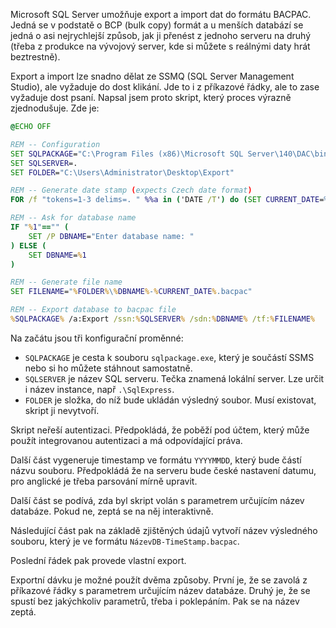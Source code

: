 <!-- dcterms:title = Rychlý export databáze do formátu BACPAC -->
<!-- dcterms:abstract = Microsoft SQL Server umožňuje export a import dat do formátu BACPAC. Jedná se v podstatě o BCP (bulk copy) formát a u menších databází se jedná o asi nejrychlejší způsob, jak ji přenést z jednoho serveru na druhý (třeba z produkce na vývojový server, kde si můžete s reálnými daty hrát beztrestně). Napsal jsem skript, který umí celý proces automatizovat -->
<!-- dcterms:creator = Michal Altair Valášek -->
<!-- x4w:coverUrl = /cover-pictures/20200713-bacpac.jpg -->
<!-- x4w:coverCredits = @jankolario via Unsplash.com -->
<!-- x4w:pictureUrl = /perex-pictures/20200713-bacpac.jpg -->
<!-- x4w:pictureWidth = 150 -->
<!-- x4w:pictureHeight = 150 -->
<!-- x4w:category = IT -->
<!-- dcterms:dateAccepted = 2020-07-13 -->

Microsoft SQL Server umožňuje export a import dat do formátu BACPAC. Jedná se v podstatě o BCP (bulk copy) formát a u menších databází se jedná o asi nejrychlejší způsob, jak ji přenést z jednoho serveru na druhý (třeba z produkce na vývojový server, kde si můžete s reálnými daty hrát beztrestně).

Export a import lze snadno dělat ze SSMQ (SQL Server Management Studio), ale vyžaduje do dost klikání. Jde to i z příkazové řádky, ale to zase vyžaduje dost psaní. Napsal jsem proto skript, který proces výrazně zjednodušuje. Zde je:

```bat
@ECHO OFF

REM -- Configuration
SET SQLPACKAGE="C:\Program Files (x86)\Microsoft SQL Server\140\DAC\bin\sqlpackage.exe"
SET SQLSERVER=.
SET FOLDER="C:\Users\Administrator\Desktop\Export"

REM -- Generate date stamp (expects Czech date format)
FOR /f "tokens=1-3 delims=. " %%a in ('DATE /T') do (SET CURRENT_DATE=%%c%%b%%a)

REM -- Ask for database name
IF "%1"=="" (
    SET /P DBNAME="Enter database name: "
) ELSE (
    SET DBNAME=%1
)

REM -- Generate file name
SET FILENAME="%FOLDER%\%DBNAME%-%CURRENT_DATE%.bacpac"

REM -- Export database to bacpac file
%SQLPACKAGE% /a:Export /ssn:%SQLSERVER% /sdn:%DBNAME% /tf:%FILENAME%
```

Na začátu jsou tři konfigurační proměnné:

* `SQLPACKAGE` je cesta k souboru `sqlpackage.exe`, který je součástí SSMS nebo si ho můžete stáhnout samostatně.
* `SQLSERVER` je název SQL serveru. Tečka znamená lokální server. Lze určit i název instance, např `.\SqlExpress`.
* `FOLDER` je složka, do níž bude ukládán výsledný soubor. Musí existovat, skript ji nevytvoří.

Skript neřeší autentizaci. Předpokládá, že poběží pod účtem, který může použít integrovanou autentizaci a má odpovídající práva.

Další část vygeneruje timestamp ve formátu `YYYYMMDD`, který bude částí názvu souboru. Předpokládá že na serveru bude české nastavení datumu, pro anglické je třeba parsování mírně upravit.

Další část se podívá, zda byl skript volán s parametrem určujícím název databáze. Pokud ne, zeptá se na něj interaktivně.

Následující část pak na základě zjištěných údajů vytvoří název výsledného souboru, který je ve formátu `NázevDB-TimeStamp.bacpac`.

Poslední řádek pak provede vlastní export.

Exportní dávku je možné použít dvěma způsoby. První je, že se zavolá z příkazové řádky s parametrem určujícím název databáze. Druhý je, že se spustí bez jakýchkoliv parametrů, třeba i poklepáním. Pak se na název zeptá.